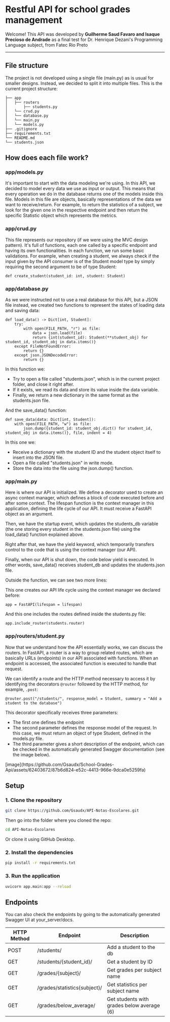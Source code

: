 # Restful API for school grades management
Welcome! This API was developed by <b>Guilherme Saud Favaro and Isaque Precioso de Andrade</b> as a final test for Dr. Henrique Dezani's Programming Language subject, from Fatec Rio Preto

<hr>

## File structure
The project is not developed using a single file (main.py) as is usual for smaller designs. Instead, we decided to split it into multiple files. This is the current project structure:
```
├── app
│   ├── routers
│       ├── students.py
│   └── crud.py
│   └── database.py
│   └── main.py
│   └── models.py
├── .gitignore
├── requirements.txt 
└── README.md
└── students.json
```
## How does each file work?
### app/models.py
It's important to start with the data modeling we're using. In this API, we decided to model every data we use as input or output. This means that every operation we do in the database returns one of the models inside this file. Models in this file are objects, basically representations of the data we want to receive/return. For example, to return the statistics of a subject, we look for the given one in the respective endpoint and then return the specific Statistic object which represents the metrics.

### app/crud.py
This file represents our repository (if we were using the MVC design pattern). It's full of functions, each one called by a specific endpoint and having its own functionalities. In each function, we run some basic validations. For example, when creating a student, we always check if the input given by the API consumer is of the Student model type by simply requiring the second argument to be of type Student:
```
def create_student(student_id: int, student: Student)
```

### app/database.py
As we were instructed not to use a real database for this API, but a JSON file instead, we created two functions to represent the states of loading data and saving data:
```
def load_data() -> Dict[int, Student]:
    try:
        with open(FILE_PATH, "r") as file:
            data = json.load(file)
            return {int(student_id): Student(**student_obj) for student_id, student_obj in data.items()}
    except FileNotFoundError:
        return {}
    except json.JSONDecodeError:
        return {}
```
In this function we:
<ul>
    <li> Try to open a file called "students.json", which is in the current project folder, and close it right after. </li>
    <li> If it exists, we read its data and store its value inside the data variable. </li>
    <li> Finally, we return a new dictionary in the same format as the students.json file. </li>
</ul>

And the save_data() function:
```
def save_data(data: Dict[int, Student]):
    with open(FILE_PATH, "w") as file:
        json.dump({student_id: student_obj.dict() for student_id, student_obj in data.items()}, file, indent = 4)
```
In this one we: 
<ul>
  <li> Receive a dictionary with the student ID and the student object itself to insert into the JSON file. </li>
  <li> Open a file called "students.json" in write mode. </li>
  <li> Store the data into the file using the json.dump() function. </li>
</ul>

### app/main.py
Here is where our API is initialized. We define a decorator used to create an async context manager, which defines a block of code executed before and after some context. The lifespan function is the context manager in this application, defining the life cycle of our API. It must receive a FastAPI object as an argument.

Then, we have the startup event, which updates the students_db variable (the one storing every student in the students.json file) using the load_data() function explained above.

Right after that, we have the yield keyword, which temporarily transfers control to the code that is using the context manager (our API).

Finally, when our API is shut down, the code below yield is executed. In other words, save_data() receives student_db and updates the students.json file.

Outside the function, we can see two more lines:

This one creates our API life cycle using the context manager we declared before:
```
app = FastAPI(lifespan = lifespan)
```

And this one includes the routes defined inside the students.py file:
```
app.include_router(students.router)
```

### app/routers/student.py
Now that we understand how the API essentially works, we can discuss the routers. In FastAPI, a router is a way to group related routes, which are basically URLs (endpoints) in our API associated with functions. When an endpoint is accessed, the associated function is executed to handle that request.

We can identify a route and the HTTP method necessary to access it by identifying the decorators `@router` followed by the HTTP method, for example, `.post`:
```
@router.post("/students/", response_model = Student, summary = "Add a student to the database")
```
This decorator specifically receives three parameters:
<ul>
    <li> The first one defines the endpoint </li>
    <li> The second parameter defines the response model of the request. In this case, we must return an object of type Student, defined in the models.py file. </li>
    <li> The third parameter gives a short description of the endpoint, which can be checked in the automatically generated Swagger documentation (see the image below). </li>
</ul>
[image](https://github.com/Gsaudx/School-Grades-Api/assets/62403672/87b6d824-e52c-4413-966e-9dca0e5259fa)

## Setup
### 1. Clone the repository
```bash
git clone https://github.com/Gsaudx/API-Notas-Escolares.git
```
Then go into the folder where you cloned the repo:
```bash
cd API-Notas-Escolares
```

Or clone it using GitHub Desktop.

### 2. Install the dependencies
```bash
pip install -r requirements.txt
```

### 3. Run the application
```bash
uvicorn app.main:app --reload
```

## Endpoints
You can also check the endpoints by going to the automatically generated Swagger UI at your_server/docs.

|  HTTP Method  |            Endpoint           |                 Description                |  
| ------------- | ----------------------------- | ------------------------------------------ |
|     POST      |           /students/          |           Add a student to the db          |
|     GET       |    /students/{student_id}/    |             Get a student by ID            |
|     GET       |      /grades/{subject}/       |        Get grades per subject name         |
|     GET       |  /grades/statistics{subject}/ |       Get statistics per subject name      |
|     GET       |      /grades/below_average/   | Get students with grades below average (6) |
